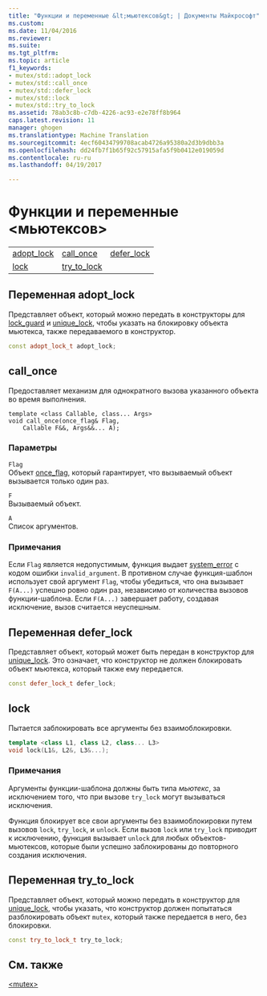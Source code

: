 ```yaml
---
title: "Функции и переменные &lt;мьютексов&gt; | Документы Майкрософт"
ms.custom: 
ms.date: 11/04/2016
ms.reviewer: 
ms.suite: 
ms.tgt_pltfrm: 
ms.topic: article
f1_keywords:
- mutex/std::adopt_lock
- mutex/std::call_once
- mutex/std::defer_lock
- mutex/std::lock
- mutex/std::try_to_lock
ms.assetid: 78ab3c8b-c7db-4226-ac93-e2e78ff8b964
caps.latest.revision: 11
manager: ghogen
ms.translationtype: Machine Translation
ms.sourcegitcommit: 4ecf60434799708acab4726a95380a2d3b9dbb3a
ms.openlocfilehash: dd24fb7f1b65f92c57915afa5f9b0412e019059d
ms.contentlocale: ru-ru
ms.lasthandoff: 04/19/2017

---
```

# <a name="ltmutexgt-functions-and-variables"></a>Функции и переменные &lt;мьютексов&gt;
||||  
|-|-|-|  
|[adopt_lock](#adopt_lock)|[call_once](#call_once)|[defer_lock](#defer_lock)|  
|[lock](#lock)|[try_to_lock](#try_to_lock)|  
  
##  <a name="adopt_lock"></a>  Переменная adopt_lock  
 Представляет объект, который можно передать в конструкторы для [lock_guard](../standard-library/lock-guard-class.md) и [unique_lock](../standard-library/unique-lock-class.md), чтобы указать на блокировку объекта мьютекса, также передаваемого в конструктор.  
  
```cpp  
const adopt_lock_t adopt_lock;
```  
  
##  <a name="call_once"></a>  call_once  
 Предоставляет механизм для однократного вызова указанного объекта во время выполнения.  
  
```
template <class Callable, class... Args>
void call_once(once_flag& Flag,
    Callable F&&, Args&&... A);
```  
  
### <a name="parameters"></a>Параметры  
 `Flag`  
 Объект [once_flag](../standard-library/once-flag-structure.md), который гарантирует, что вызываемый объект вызывается только один раз.  
  
 `F`  
 Вызываемый объект.  
  
 `A`  
 Список аргументов.  
  
### <a name="remarks"></a>Примечания  
 Если `Flag` является недопустимым, функция выдает [system_error](../standard-library/system-error-class.md) с кодом ошибки `invalid_argument`. В противном случае функция-шаблон использует свой аргумент `Flag`, чтобы убедиться, что она вызывает `F(A...)` успешно ровно один раз, независимо от количества вызовов функции-шаблона. Если `F(A...)` завершает работу, создавая исключение, вызов считается неуспешным.  
  
##  <a name="defer_lock"></a>  Переменная defer_lock  
 Представляет объект, который может быть передан в конструктор для [unique_lock](../standard-library/unique-lock-class.md). Это означает, что конструктор не должен блокировать объект мьютекса, который также ему передается.  
  
```cpp  
const defer_lock_t defer_lock;
```  
  
##  <a name="lock"></a>  lock  
 Пытается заблокировать все аргументы без взаимоблокировки.  
  
```cpp  
template <class L1, class L2, class... L3>
void lock(L1&, L2&, L3&...);
```  
  
### <a name="remarks"></a>Примечания  
 Аргументы функции-шаблона должны быть типа *мьютекс*, за исключением того, что при вызове `try_lock` могут вызываться исключения.  
  
 Функция блокирует все свои аргументы без взаимоблокировки путем вызовов `lock`, `try_lock`, и `unlock`. Если вызов `lock` или `try_lock` приводит к исключению, функция вызывает `unlock` для любых объектов-мьютексов, которые были успешно заблокированы до повторного создания исключения.  
  
##  <a name="try_to_lock"></a>  Переменная try_to_lock  
 Представляет объект, который можно передать в конструктор для [unique_lock](../standard-library/unique-lock-class.md), чтобы указать, что конструктор должен попытаться разблокировать объект `mutex`, который также передается в него, без блокировки.  
  
```cpp  
const try_to_lock_t try_to_lock;
```  
  
## <a name="see-also"></a>См. также  
 [\<mutex>](../standard-library/mutex.md)




